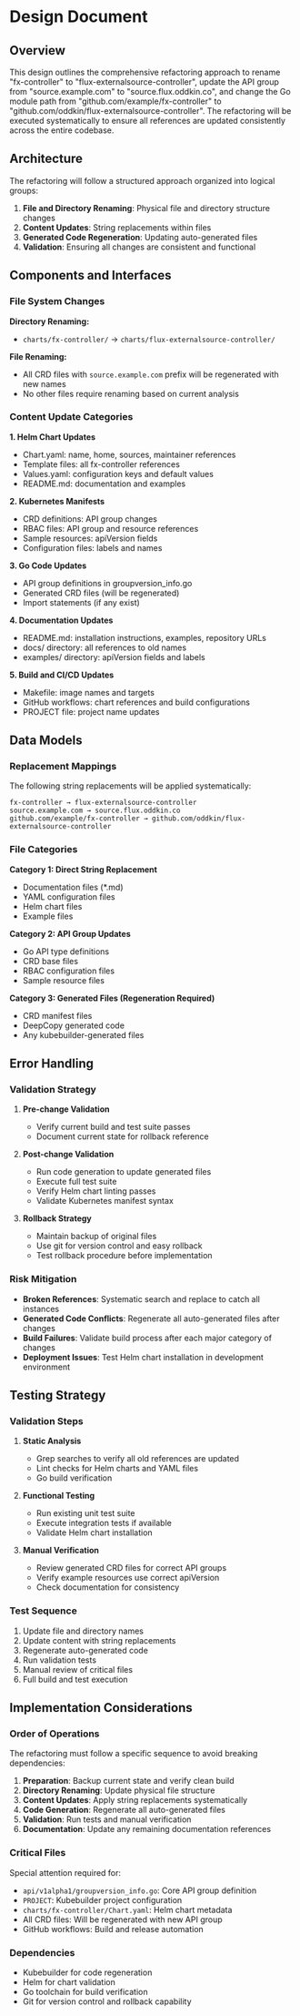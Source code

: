 # Design Document

## Overview

This design outlines the comprehensive refactoring approach to rename "fx-controller" to "flux-externalsource-controller", update the API group from "source.example.com" to "source.flux.oddkin.co", and change the Go module path from "github.com/example/fx-controller" to "github.com/oddkin/flux-externalsource-controller". The refactoring will be executed systematically to ensure all references are updated consistently across the entire codebase.

## Architecture

The refactoring will follow a structured approach organized into logical groups:

1. **File and Directory Renaming**: Physical file and directory structure changes
2. **Content Updates**: String replacements within files
3. **Generated Code Regeneration**: Updating auto-generated files
4. **Validation**: Ensuring all changes are consistent and functional

## Components and Interfaces

### File System Changes

**Directory Renaming:**
- `charts/fx-controller/` → `charts/flux-externalsource-controller/`

**File Renaming:**
- All CRD files with `source.example.com` prefix will be regenerated with new names
- No other files require renaming based on current analysis

### Content Update Categories

**1. Helm Chart Updates**
- Chart.yaml: name, home, sources, maintainer references
- Template files: all fx-controller references
- Values.yaml: configuration keys and default values
- README.md: documentation and examples

**2. Kubernetes Manifests**
- CRD definitions: API group changes
- RBAC files: API group and resource references
- Sample resources: apiVersion fields
- Configuration files: labels and names

**3. Go Code Updates**
- API group definitions in groupversion_info.go
- Generated CRD files (will be regenerated)
- Import statements (if any exist)

**4. Documentation Updates**
- README.md: installation instructions, examples, repository URLs
- docs/ directory: all references to old names
- examples/ directory: apiVersion fields and labels

**5. Build and CI/CD Updates**
- Makefile: image names and targets
- GitHub workflows: chart references and build configurations
- PROJECT file: project name updates

## Data Models

### Replacement Mappings

The following string replacements will be applied systematically:

```
fx-controller → flux-externalsource-controller
source.example.com → source.flux.oddkin.co
github.com/example/fx-controller → github.com/oddkin/flux-externalsource-controller
```

### File Categories

**Category 1: Direct String Replacement**
- Documentation files (*.md)
- YAML configuration files
- Helm chart files
- Example files

**Category 2: API Group Updates**
- Go API type definitions
- CRD base files
- RBAC configuration files
- Sample resource files

**Category 3: Generated Files (Regeneration Required)**
- CRD manifest files
- DeepCopy generated code
- Any kubebuilder-generated files

## Error Handling

### Validation Strategy

1. **Pre-change Validation**
   - Verify current build and test suite passes
   - Document current state for rollback reference

2. **Post-change Validation**
   - Run code generation to update generated files
   - Execute full test suite
   - Verify Helm chart linting passes
   - Validate Kubernetes manifest syntax

3. **Rollback Strategy**
   - Maintain backup of original files
   - Use git for version control and easy rollback
   - Test rollback procedure before implementation

### Risk Mitigation

- **Broken References**: Systematic search and replace to catch all instances
- **Generated Code Conflicts**: Regenerate all auto-generated files after changes
- **Build Failures**: Validate build process after each major category of changes
- **Deployment Issues**: Test Helm chart installation in development environment

## Testing Strategy

### Validation Steps

1. **Static Analysis**
   - Grep searches to verify all old references are updated
   - Lint checks for Helm charts and YAML files
   - Go build verification

2. **Functional Testing**
   - Run existing unit test suite
   - Execute integration tests if available
   - Validate Helm chart installation

3. **Manual Verification**
   - Review generated CRD files for correct API groups
   - Verify example resources use correct apiVersion
   - Check documentation for consistency

### Test Sequence

1. Update file and directory names
2. Update content with string replacements
3. Regenerate auto-generated code
4. Run validation tests
5. Manual review of critical files
6. Full build and test execution

## Implementation Considerations

### Order of Operations

The refactoring must follow a specific sequence to avoid breaking dependencies:

1. **Preparation**: Backup current state and verify clean build
2. **Directory Renaming**: Update physical file structure
3. **Content Updates**: Apply string replacements systematically
4. **Code Generation**: Regenerate all auto-generated files
5. **Validation**: Run tests and manual verification
6. **Documentation**: Update any remaining documentation references

### Critical Files

Special attention required for:
- `api/v1alpha1/groupversion_info.go`: Core API group definition
- `PROJECT`: Kubebuilder project configuration
- `charts/fx-controller/Chart.yaml`: Helm chart metadata
- All CRD files: Will be regenerated with new API group
- GitHub workflows: Build and release automation

### Dependencies

- Kubebuilder for code regeneration
- Helm for chart validation
- Go toolchain for build verification
- Git for version control and rollback capability